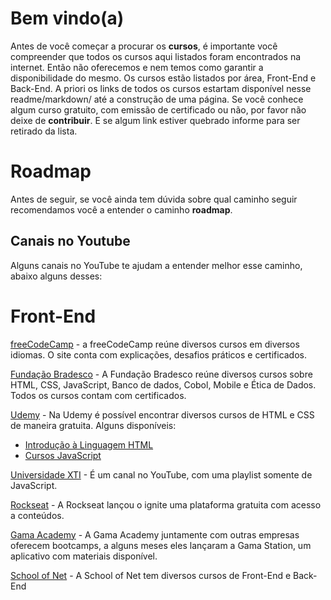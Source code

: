 ﻿# Bem vindo(a)

Antes de você começar a procurar os **cursos**, é importante você compreender que todos os cursos aqui listados foram encontrados na internet. Então não oferecemos e nem temos como garantir a disponibilidade do mesmo. Os cursos estão listados por área, Front-End e Back-End. A priori os links de todos os cursos estartam disponível nesse readme/markdown/ até a construção de uma página. Se você conhece algum curso gratuito, com emissão de certificado ou não, por favor não deixe de **contribuir**. E se algum link estiver quebrado informe para ser retirado da lista. 


# Roadmap

Antes de seguir, se você ainda tem dúvida sobre qual caminho seguir recomendamos você a entender o caminho **roadmap**.

## Canais no Youtube

Alguns canais no YouTube te ajudam a entender melhor esse caminho, abaixo alguns desses:

# Front-End

[freeCodeCamp](https://www.freecodecamp.org/) - a freeCodeCamp reúne diversos cursos em diversos idiomas. O site conta com explicações, desafios práticos e certificados. 

[Fundação Bradesco](https://www.ev.org.br/cursos/html-e-css-na-pratica) - A Fundação Bradesco reúne diversos cursos sobre HTML, CSS, JavaScript, Banco de dados, Cobol, Mobile e Ética de Dados. Todos os cursos contam com certificados. 

[Udemy](https://www.udemy.com/course/introducao-a-linguagem-html/) - Na Udemy é possível encontrar diversos cursos de HTML e CSS de maneira gratuita. 
Alguns disponíveis:
- [Introdução à Linguagem HTML](https://www.udemy.com/course/introducao-a-linguagem-html/)
- [Cursos JavaScript](https://www.udemy.com/pt/topic/javascript/free/)

[Universidade XTI](https://www.youtube.com/playlist?list=PLxQNfKs8YwvEk85FbeXxDnFecAntIQdRf) - É um canal no YouTube, com uma playlist somente de JavaScript.

[Rockseat](https://www.rocketseat.com.br) - A Rockseat lançou o ignite uma plataforma gratuita com acesso a conteúdos.

[Gama Academy](https://www.gama.academy/gama-station) - A Gama Academy juntamente com outras empresas oferecem bootcamps, a alguns meses eles lançaram a Gama Station, um aplicativo com materiais disponível. 

[School of Net](https://www.schoolofnet.com) - A School of Net tem diversos cursos de Front-End e Back-End
